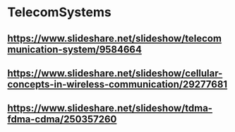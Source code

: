 # TelecomSystems

## https://www.slideshare.net/slideshow/telecommunication-system/9584664

## https://www.slideshare.net/slideshow/cellular-concepts-in-wireless-communication/29277681

## https://www.slideshare.net/slideshow/tdma-fdma-cdma/250357260
